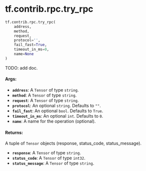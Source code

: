 <div itemscope itemtype="http://developers.google.com/ReferenceObject">
<meta itemprop="name" content="tf.contrib.rpc.try_rpc" />
<meta itemprop="path" content="Stable" />
</div>

# tf.contrib.rpc.try_rpc

``` python
tf.contrib.rpc.try_rpc(
    address,
    method,
    request,
    protocol='',
    fail_fast=True,
    timeout_in_ms=0,
    name=None
)
```

TODO: add doc.

#### Args:

* <b>`address`</b>: A `Tensor` of type `string`.
* <b>`method`</b>: A `Tensor` of type `string`.
* <b>`request`</b>: A `Tensor` of type `string`.
* <b>`protocol`</b>: An optional `string`. Defaults to `""`.
* <b>`fail_fast`</b>: An optional `bool`. Defaults to `True`.
* <b>`timeout_in_ms`</b>: An optional `int`. Defaults to `0`.
* <b>`name`</b>: A name for the operation (optional).


#### Returns:

A tuple of `Tensor` objects (response, status_code, status_message).

* <b>`response`</b>: A `Tensor` of type `string`.
* <b>`status_code`</b>: A `Tensor` of type `int32`.
* <b>`status_message`</b>: A `Tensor` of type `string`.